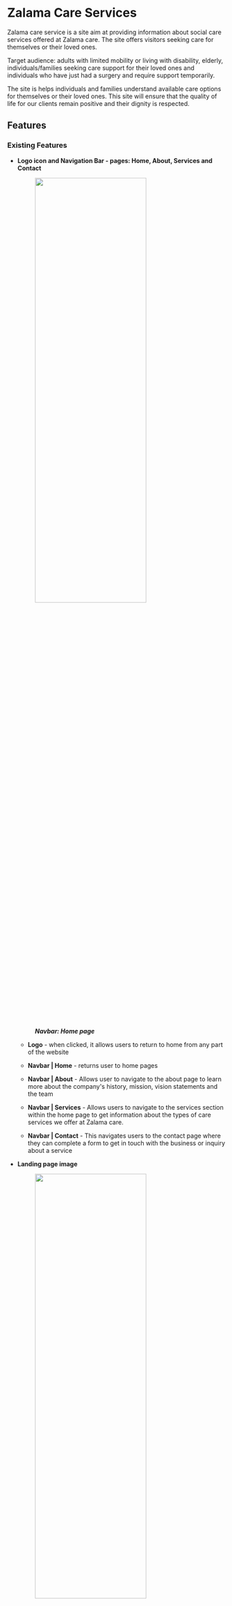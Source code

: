 # Zalama Care Services

Zalama care service is a site aim at providing information about social care services offered at Zalama care. The site offers visitors seeking care for themselves or their loved ones.

Target audience: adults with limited mobility or living with disability, elderly, individuals/families seeking care support for their loved ones and individuals who have just had a surgery and require support temporarily.

The site is helps individuals and families understand available care options for themselves or their loved ones. This site will ensure that the quality of life for our clients remain positive and their dignity is respected.

## Features 


### Existing Features
- **Logo icon and Navigation Bar - pages: Home, About, Services and Contact**
  <figure>
    <img src="docs/site-screenshots/navbar-view-large-screen.png" width="80%" height="50%">
    <br>
    <figcaption><strong><em>Navbar: Home page</em></strong></figcaption>
  </figure>

  - **Logo** - when clicked, it allows users to return to home from any part of the website

  - **Navbar | Home** - returns user to home pages

  - **Navbar | About** - Allows user to navigate to the about page to learn more about the company's history, mission, vision statements and the team

  - **Navbar | Services** - Allows users to navigate to the services section within the home page to get information about the types of care services we offer at Zalama care.

  - **Navbar | Contact** - This navigates users to the contact page where they can complete a form to get in touch with the business or inquiry about a service

- **Landing page image**
  <figure>
    <img src="docs/site-screenshots/home-hero-large-screen.png" width="80%" height="50%">
    <br>
    <figcaption><strong><em>landing page image: Home page</em></strong></figcaption>
  </figure>

  - **Image** - the landing home page features a high quality images of three people smiling. A woman in a wheel is representative of target audience with mobility needs.

  - **Welcome text** - the background image has a 'Welcome To Zalama Care' text; together with the image they create a warm welcoming and will grab the attention of the users. 

- **Introduction section** 
  <figure>
    <img src="docs/site-screenshots/home-intro-section-large-screen.png" width="80%" height="50%">
    <br>
    <figcaption><strong><em>Introduction section: Home page</em></strong></figcaption>
  </figure>

  - **Introduction text** - This introductory text describes Zalama care's approach and belief in service practice. This is to give user confidence that our goal is to support and empower our service users.

  - **Introduction images** - Good quality images supporting the introductory text further enhances the users experience  

- **Our services section**
  <figure>
    <img src="docs/site-screenshots/home-services-section-large-screen.png" width="80%" height="50%">
    <br>
    <figcaption><strong><em>Our services section: Home page</em></strong></figcaption>
  </figure>

  - **service types** - This section present the different types of care service Zalama Care offers. This will allow users to learn more and decide on a suitable for themselves or their loved ones. 
  -  A 'Read more' button under each service type can be used to expand the description text for users to view additional information about the service type. Once expanded, there is a 'Show less' button to collapse the additional text.
  - The icon displayed besides the 'Read more'/ 'Show less' icons is clickable and has the same functionality to expand and collapse additional text.


    <figure>
      <img src="docs/site-screenshots/home-services-section-expand-large-screen.png" width="50%" height="50%">
     <br>
     <figcaption><strong><em>Our services section (expanded): Home page</em></strong></figcaption>
    </figure>

- **Why choose us section**
  <figure>
    <img src="docs/site-screenshots/home-our-values-section-large-screen.png" width="80%" height="50%">
    <br>
    <figcaption><strong><em>Why choose us section: Home page</em></strong></figcaption>
  </figure>

  - **Our values** - The section allows the user to see and understand Zalama Care's values as a care service provider so the user can be confident about their expectations on our service.
  - Call-to-Action - There is a clear and visible prompt 'Enquire now' button to invite the user to contact us. Once clicked, the user will be directed to the contact page where there is a contact form. 

- **Getting started section**
  <figure>
    <img src="docs/site-screenshots/home-onboarding-section-large-screen.png" width="80%" height="50%">
    <br>
    <figcaption><strong><em>Getting started section: Home page</em></strong></figcaption>
  </figure>

  **Onboarding steps** 
    - This section provides an easy guide to the onboarding steps for users interested in get care support from Zalama care. The users are able to have information on what to expect once they complete a contact form or reach out to us by any means. This information shows transparency and will enhance user's confidence in our care services. 
    - Call-to-Action - There is a clear and visible prompt 'Let's talk today!' button to invite the user to contact us. Once clicked, the user will be directed to the contact page where there is a contact form. 

- **Find us section**

  The footer is consistent section featured in all pages similar to the navbar. These are the sub-sections within the footer:

  - **Contact information** - This sub-section provides the user with essential contact information about the business. The phone, email and address icons will enlarge when hovered over to enhance user experience.
    <figure>
      <img src="docs/site-screenshots/footer-contact-info-large-screen.png" width="40%" height="40%">
      <br>
      <figcaption><strong><em>Contact Info in footer: All pages</em></strong></figcaption>
    </figure>

    - Phone number - Full contact number with the relevant dial extension. For convenience, the phone icon besides the phone number is clickable and will take mobile users dial pad screen with the contact number inputted and ready to call. For laptop and desktop users, it will prompt client to make a call if they have a relevant application for making calls.

    - Email address - An info@zalamacare.com email address is shown for users who prefer to send an email. Similar to the phone icon, the 'envelope' icon besides the email address is also clickable and with prompt user to send and email with default emailing application on their device. 

    - Office address - The location of our offices is presented so users can see how close or far the offices are to their places of residence. This is also useful for users who prefer to visit our offices. The location icon is clickable and will launch a navigation app (e.g. Google Maps App) on mobile devices. For larger devices it will open a new tab in the browser with a location on Google maps.

    - Disability accessibility - A note is shown to users so they know that our business offices accommodate individuals with mobility needs. This will enhance comfort and confidence in users with mobility needs who may want to visit our offices. 

  - **Video clip with CTA** 
    <figure>
      <img src="docs/site-screenshots/footer-video-clip-large-screen.png" width="40%" height="40%">
      <br>
      <figcaption><strong><em>Video in footer: All pages</em></strong></figcaption>
    </figure>

    - A good quality video with dimmed brightness and a 'Contact us' button offer a visually appealing user experience while prompting them to contact us. The video auto-plays in a loop but is always muted and there are no controls to interact with the video

  - **Business hours** 
    <figure>
      <img src="docs/site-screenshots/footer-business-hours-large-screen.png" width="40%" height="40%">
      <br>
      <figcaption><strong><em>Business hours in footer: All pages</em></strong></figcaption>
    </figure>
    
    - The business hours section allows the user to be informed on the opening and closing times during weekdays, weekends and bank holidays. This information is useful for users to know when they can contact our offices. 

    - After hours notice - This information informs the users that they can still get in touch with our office even outside office hours through a dedicated Duty Officer line. This assures users that we are always reach at all times should they require assistance. The phone icon will enlarge when hovered over to enhance user experience and is clickable to initiate a call.  

  - **Images and video credits** 
    <figure>
      <img src="docs/site-screenshots/footer-credits-large-screen.png" width="60%" height="40%">
      <img src="docs/site-screenshots/footer-credits-modal-large-screen.png" width="40%" height="40%">
      <br>
      <figcaption><strong><em>Images and video credits in footer: All pages</em></strong></figcaption>
    </figure>
    
    - Credits link - the 'Images and video credits' link allows user to see the source and attribution of images, video and icons used in this website. The link opens a modal with a list specifying images, image addresses and the authors were required. All links in the modal open in a new tab.

    - Educational purpose note - This is only presented for educational purpose to inform any user that may access this to understand that is not a real service company.

  - **Follow us section** 
    <figure>
      <img src="docs/site-screenshots/footer-social-media-large-screen.png" width="60%" height="40%">
      <br>
      <figcaption><strong><em>Follow us in footer: All pages</em></strong></figcaption>
    </figure>

    - This section provides links to social media accounts for the business. NB: since this is a fictional business it has not accounts on those platforms. The links will open in a new tab and direct the user to the home page of each social platform. The icons enlarge when hovered to enhance user experience. 

- **About us: Our history** 
  <figure>
    <img src="docs/site-screenshots/about-history-large-screen.png" width="60%" height="40%">
    <br>
    <figcaption><strong><em>Our history: About page</em></strong></figcaption>
  </figure>

  - This section provides users with information about the company's history which will add to its credibility and build trust with users. 

  - Family lunch image - A quality image with positive emotions will further enhance user experience visually. 

- **About us: Our Mission and Vision sections** 
  <figure>
    <img src="docs/site-screenshots/about-mission-vision-large-screen.png" width="60%" height="40%">
    <br>
    <figcaption><strong><em>Our Mission and Vision: About page</em></strong></figcaption>
  </figure>

  - Mission and vision statements enhance user's confidence in the expected service and assures them that our goals are aligned their care needs.

  - Images - Good quality images showing happy people will enhance and excite a positive emotion in the user.  


- **About us: Our Team section** 
  <figure>
    <img src="docs/site-screenshots/about-our-team-large-screen.png" width="60%" height="40%">
    <br>
    <figcaption><strong><em>Our Team: About page</em></strong></figcaption>
  </figure>

  - Our team - this section presents the office staff, each shown by their portrait, name, role and contact info. This will enhance confidence in user's expectations and improve user's experience reading their personal statements. 

  - contact info - Each team member has phone number and email address. This will make it more convenient for users to direct their emails to the relevant staff member or to call. Phone and email icons will enlarge when hovered over, and a clickable to initiate and email or call 

  - field staff count - Showing number of available field staff builds trust and confidence in our capability to provide services. 

- **Contact: Contact form** 
  <figure>
    <img src="docs/site-screenshots/contact-form-large-screen.png" width="60%" height="40%">
    <br>
    <figcaption><strong><em>Contact: Contact form</em></strong></figcaption>
  </figure>

  - Form - this allows users to contact the business about any questions they may have about care services and or to initiate getting a package for Zalama Care. This is a valuable feature as it facilitates communication between the users and the business with ease. 

  - Form validation - all fields in the form are required. Users will not be able to submit the form with empty field or invalid inputs. 
  
  - Name and message field accept text as input, phone number can only numerical integers, email address must follow email address format including having the '@' symbol. The user is required to select the type of inquiry they have from the given options. 


- **Success: valid submission** 
  <figure>
    <img src="docs/site-screenshots/success-large-screen.png" width="60%" height="40%">
    <br>
    <figcaption><strong><em>Success: valid form submission</em></strong></figcaption>
  </figure>

  - Successful submission confirmation will appear when the user submits a valid form. This confirmation is good user experience as it alerts the user the their form was submitted successfully. It also provides a message on the next step i.e. a team member will reach to them as soon as possible. This create a positive anticipation from the user wanting to communicate with us.

  - Return to homepage - There are no further actions once the form is successfully submitted, the user is shown a way back to the home page.

  - Urgent queries notice - This is useful for users who have submitted a form but require urgent assistance. The presented contact number is reachable for urgent queries even after office hours. 


13) Responsive design
- Website layout and outlook remains consistent on different screen sizes which improves user experience 


### Features Left to Implement
This subsection covers other feature that would add good value to the site but are reserved for future releases of the project site.
1) Testimonials image carousel
- This would display past and existing client's stories/testimonial about their experiences with Zalama care's level of service. This is to build trust and confidence in the brand/service for the business.
2) Sign-up form for newsletter 
- A form to allow users to subscribe for business news, updates and any events from the business 
3) Careers's page
- For recruitment purposes, this page will provide information about working at zalama care, how to apply and what vacancies are available. The page will feature an application form for interested job-seekers.

## Project planning
in this section, we provide all tasks related to project planning. 

User stories and business goals are defined in this section

### Key business goals

Primary goal: Increase sales of care service packages.

Other goals:
- Share information about social care options we offer
- Increase engagement from visitors through enquiries and social media
- Improve online presence with high quality and accessible website
- attract potential employees through careers's page

### User stories

- **Accessible and User-Friendly Navigation (must-have)**

  - Story: 
  As a visitor (general), I want a user-friendly website with a clear and intuitive navigation so I can find specific information about care services.

  - Acceptance Criteria:
  The website layout and navigation are intuitive making it easier for visitors to find important information on the site
  The website is fully responsive and accessible on various devices with different screen sizes
  All website content can be accessed by assistive technologies like screen-readers 

  - Tasks:
  Implement HTML/CSS code to ensure responsiveness on different screen sizes
  Use the appropriate aria attributes to ensure compatibility with assistive technologies (e.g. screen readers)
  Implement a user-friendly and intuitive layout with clear navigation for the website for ease of access to important information

- **Information on types of services offered (must-have)**

  - Story: 
  As a potential service user (or family/friend of), I need detailed descriptions of types of services offered so I can decide on a suitable service for me (or loved one).

  - Acceptance Criteria:
  There is a dedicated page with detailed information and description of different types of services offered
  There is a section in the home page with brief/summary information about different types of services offered and with links to the services page

  - Task:
  implement HTML to provide descriptions of services in the services page and in a section of the home page 
  Structure and style the content to include quality images
  Include a clear CTA button/link in under each service type in the services page 
  ensure responsiveness across different screen sizes

- **Contact and address information (must-have)**

  - Story:
  As a family member seeking care support for my loved one, I need to find contact details so I can call or visit the office and enquire about some of the services.

  - Acceptance Criteria:
  Essential contact information is present in a clear and well-structured manner (phone, email, address and operating times) 

  - Task:
  Implement HTML section for the contact information (phone, email and address) and business hours
  Structure and style the content to ensure responsiveness on screen sizes

- **Enquiry form (must-have)**

- Story:
  As potential service user, I want to enquire about my specific needs for care and ask to be contacted.

  - Acceptance Criteria:
  A page dedicated for enquiries with a user-friendly form to submit, the form confirms on submission
  Add floating CTA buttons so visitors can click to be re-directed to the contact us page 
  All form fields are validated where required and form is responsive 

  - Task:
  Implement an enquiry form in the contact us page 
  Ensure all essential fields in the form are validated before submission
  create a confirmation page to acknowledge submission

- **Company mission, vision, values and team (should-have)**

  - Story:
  As a family member/potential service user, I want to learn and understand the company's values and team expertise so I can feel confident about my expectations of care for my loved one 

  - Acceptance Criteria:
  An about page clearly presents the company's vision and mission statements in an easy to read manner
  organisation staff are displayed with their name, email and one-liner about why they're in social care 
  core values are briefly described in the 'why choose us' section of the home page with a link to 'about' page
  CTA to guide visitors to explore more about our service (links to services section) or contact us (links to contact us)

  - Task:
  Implement about-us page with the company's mission & vision statements presented in a friendly and informative format
  Add 'Our team' section in the about page, include an image, name, role, email and one line of positive comment about work
  present core values in the 'why chose us' section using icons and brief description of those values
  Include a small text with links/buttons to invite the visitors to explore 'services' sections or CTA for contact us

- **Onboarding steps (should-have)**

  - User story:
  As a prospective service user/family member, I want to see a brief outline of the different stages to go through in order to receive care services, so i can make an informed decision about requesting the service for myself/family member.

  - Acceptance criteria:
  A section that gives an outline of the 4 stages of new service user onboarding from initial enquiry
  Each step/stage is clearly presented in an easy to read format
  CTA is included to guide the client towards the inquiry form

  - Task:
  Add HTML and content for onboarding section
  Style and format the section with the use of appropriate icons/images
  Include a clear CTA for visitors to send an inquiry via the contact-us page 

- **Testimonials  with positive stories (could-have)**

  - Story:
  As a potential service user, I want to read testimonies from from current/past service users so I can be assured and confident about the quality of service offered.

  - Acceptance Criteria:
  A dedicated testimonial section features stories from current clients, shows name of client, type of service, year and one liner of feedback
  Visually appealing high-quality images have been used and visitors can navigate through multiple testimonies with ease.

  - Task:
  Create an auto sliding carousel of bootstrap cards with essential text (name, service type, year service received, comment) and quality images
  Style the section to ensure it is responsive 

- **Newsletter Sign-Up form (could-have)**

  - Story:
  As a family member of service user, I want to sign-up for newsletter so I can stay informed about tips and guides we can employ to support our loved one 

  - Acceptance Criteria:
  Newsletter sign-up form is available at the bottom of all pages
  Visitors get confirmation about their subscription after submitting the form

  - Tasks:
  Create a sign-up form for the newsletter, include fields (full name and email)
  Implement confirmation message once submission has been completed.

- **Careers page for recruitment (could-have)**

  - Story:
  As a job seeker, I want to find information about career/employment opportunities so I can submit an application online to be considered for future opportunities 

  - Acceptance Criteria:
  A careers page has been created with a responsive application form
  The page has content relevant for job seekers explaining benefits, job requirements and overview about working for the company
  Confirmation is sent when the user (job seeker) submits an application form

  - Task:
  create a careers page with an overview of benefits, general job requirements
  Add an application form with fields (name, contact, email, address, experience, submit CV)
  There should be confirmation to acknowledge submission of application form

### Wireframes
<figure>
  <img src="docs/wireframes/wireframe-home.png" width="50%" height="50%">
  <br>
  <figcaption><strong><em>Wireframe: Home page</em></strong></figcaption>
</figure>
<figure>
  <img src="docs/wireframes/wireframe-about.png" width="50%" height="50%">
  <br>
  <figcaption><strong><em>Wireframe: About page</em></strong></figcaption>
</figure>
<figure>
  <img src="docs/wireframes/wireframe-contact.png" width="50%" height="50%">
  <br>
  <figcaption><strong><em>Wireframe: Contact Us page</em></strong></figcaption>
</figure>
<figure>
  <img src="docs/wireframes/wireframe-careers.png" width="50%" height="50%">
  <br>
  <figcaption><strong><em>Wireframe: Careers page</em></strong></figcaption>
</figure>

### Color Pallet
We used the color pallet generator from
(https://coolors.co/)


## Testing 

### Feature Testing
For each interactive feature, a testing was conducted and the results are outlined in a table below

| Feature                 | Testing                         | Outcome                             |
| --------                | -------                         |-------                              |
| Logo Icon               | Click on the logo               | User is brought to the home page    |
| Navbar \| Home          | Click on "HOME" in Navbar       | User is brought to the home page    |
| Navbar \| About         | Click on "ABOUT" in Navbar      | User is directed to the about page  |
| Navbar \| Services      | Click on "SERVICES" in Navbar   | User is directed to the home page  and scrolled down to the services section |
| Navbar \| Contact       | Click on "CONTACT" in Navbar    | User is directed to the contact page  |
| Navbar responsiveness     | Adjust screen view in Dev Tools for mobile/laptop/desktop   | Navbar is collapsed for screens size below (<992px width) and expanded for larger screens (>=992px)  |
| 'Read more' button  (when collapsed)    | Click on "Read more" button in the services section of for all the service types   | Service type section expand and additional information is shown. 'Show less' button appears in place of 'Read more' |
| 'Show less' button (when expanded)     | Click on "Show less" button in the services section of for all the service types   | Service type section collapse and additional information is hidden. 'Read more' button re-appears in place of 'Show less' |
| Service type icon (besides 'Read more' / 'Show less')     | Click on the service icon in the services section of for all the service types   | Service type section collapse and additional information is hidden. 'Read more' button re-appears in place of 'Show less' |
| 'Contact us' button in the home page - intro section | Click on 'Contact Us' button in the intro section (home) |  User is directed to the contact page |
| 'Enquire now' button in the home page - 'why choose us' section | Click on 'Enquire now' button in the 'why choose us' section (home) |  User is directed to the contact page |
| 'Let's talk today!' button in the home page - 'Getting started' section | Click on 'Let's talk today!' button in the 'Getting started' section (home) |  User is directed to the contact page |
| 'Contact us' button in the footer - all pages | Click on 'Contact Us' button in the footer - all pages tested |  User is directed to the contact page |
| Phone icon in the footer - all pages (mobile) | Click on the phone icon button in the footer - all pages tested |  mobile device's phone dialer app is launched with the contact number pre-filled  |
| Phone icon in the footer - all pages (desktop) | Click on the phone icon button in the footer - all pages tested | User gets a pop-up prompt to launch dialer application  |
| Email icon in the footer - all pages (mobile) | Click on the email icon button in the footer - all pages tested |  mobile device's default email app is launched with the receiver's email address pre-filled |
| Email icon in the footer - all pages (desktop) | Click on the email icon button in the footer - all pages tested |  desktop/laptop's default email app is launched with the receiver's email address pre-filled |
| Location icon in the footer - all pages (mobile) | Click on the location icon button in the footer - all pages tested |  mobile device's default navigation app is launched with the location address pre-filled |
| Location icon in the footer - all pages (desktop) | Click on the location icon button in the footer - all pages tested |  a new Google maps tab is launched with the location address pre-filled |
| Disability accessibility  icon in the footer - all pages (desktop/mobile) | Click on the disability icon in the footer - all pages tested |  a pop-up modal is launched and display additional information relating to accessibility |
| Images and video credits link in the footer - all pages (desktop/mobile) | Click on the "Images and video credits" link in the footer - all pages tested |  a pop-up modal is launched and display additional information about images, video and icons sources/credits |
| Social media icons in the footer - all icons in all pages (mobile) | Click on each of the social media icons (facebook, twitter, Linkedin & Instagram) in the footer - all pages tested |  mobile device's corresponding app is launched or a new tab in the browser is lunched and the user is directed to the home page for each social media link |
| Social media icons in the footer - all icons in all pages (desktop) | Click on each of the social media icons (facebook, twitter, Linkedin & Instagram) in the footer - all pages tested |  a a new tab is launched and the user is directed to the home page for each social media link |


### Browser Compatibility
The website's layout and responsiveness was tested on the commonly used browsers. The test is based on the quality of browser rendering of the website as intended and its responsiveness to screen width variations. 

| Browser         | Intended Appearance | Intended Responsiveness |  
|---------------  |---------------------|-------------------------|  
| Google Chrome   |          Good       |           Good          |  
| Mozilla Firefox |          Fair       |           Good          |  
| Microsoft Edge  |          Good       |           Good          |  


### Responsive Testing 

### Code validation

| Page Tested | Screenshot of Errors | Solution Applied   | Screenshot of Clear Validator Output |  
|------------ |------------          |------------        |------------                          |
| index.html  |<img src="docs/validation-screenshots/index-initial-validator-results.png" width="50%" height="50%"> |**warnings:** section element without header was changed to a div <br><br>**info:** redundant forward slashes in self closing elements were removed |<img src="docs/validation-screenshots/index-final-validator-results.png" width="80%" height="80%"> |    
| about.html  |<img src="docs/validation-screenshots/about-initial-validator-results.png" width="50%" height="50%"> |**info:** redundant forward slashes in self closing elements were removed |<img src="docs/validation-screenshots/about-final-validator-results.png" width="80%" height="80%"> |  
| contact-us.html  |<img src="docs/validation-screenshots/contact-initial-validator-results.png" width="50%" height="50%"> |**error:** label tag without corresponding input field; the radio buttons were wrapped in a fieldset <br><br>**info:** redundant forward slashes in self closing elements were removed |<img src="docs/validation-screenshots/contact-final-validator-results.png" width="80%" height="80%"> |     
| success.html  |<img src="docs/validation-screenshots/success-initial-validator-results.png" width="50%" height="50%"> |**info:** redundant forward slashes in self closing elements were removed |<img src="docs/validation-screenshots/success-final-validator-results.png" width="80%" height="80%"> | 
| styles.css  |<img src="docs/validation-screenshots/styles-initial-validator-results.png" width="80%" height="80%"> |**error:** border attribute with too many values; this was an unused styling and was removed <br><br>**warnings:** Underline styling on the navbar elements had 'background-color' and 'color' set to the same values; 'color' was removed as there is not content <br><br>- About 118 warnings from variables added by Autoprefixer to accommodate other browsers; nothing can be done about these warnings - they do not affect functionality and layout of the website i.e. they would be ignored by browsers that cannot interpret them |<img src="docs/validation-screenshots/styles-final-validator-results.png" width="100%" height="100%"> |   


### Bugs

**Form validation message: Contact form** 
  <figure>
    <img src="docs/bugs-screenshots/contact-form-validation-message-showing-bug.png" width="350px" height="650px">
    <img src="docs/bugs-screenshots/contact-form-validation-message-not-showing-bug.png" width="350px" height="650px">
    <br>
    <figcaption><strong><em>navigating to 'Services' not scrolling to display section header: Nav Bar - Services</em></strong></figcaption>
  </figure>
- (All browsers) Due to an unknown effect/cause, the validation message for when a users attempts to submit an invalid form (empty fields/ incorrect input format) does not appear on certain occasions . Since this occurs occasionally with no clear pattern, there is no solution for it at present. 

- **Status:** Not resolved.


**Navigation to Services: Nav Bar** 
  <figure>
    <img src="docs/bugs-screenshots/index-services-header-bug.png" width="350px">
    <br>
    <figcaption><strong><em>navigating to 'Services' not scrolling to display section header: Nav Bar - Services</em></strong></figcaption>
  </figure>

- (All browsers for collapsed Nav Bar) When navigating to 'Services' section from about, success or contact-us page; the page does not scroll low enough to display the section header 'OUR SERVICES'; this is covered by the fixed Nav Bar. However, when navigating from within the index ('HOME') page, the page scrolls low enough for the header to be displayed. For large screens (=>992px) this issues does not occur. 

- **Status:** Not resolved.


**Navigation not collapsing: Nav Bar** 
  <figure>
    <img src="docs/bugs-screenshots/nav-bar-not-collapsing-bug.png" width="350px">
    <br>
    <figcaption><strong><em>navigating to 'Services' not scrolling to display section header: Nav Bar - Services</em></strong></figcaption>
  </figure>

- (All browsers for collapsed Nav Bar) When a has the Nav Bar expanded and they click anywhere on the screen except the nav bar items; the nav bar does not collapse. To collapse the the navbar, the user has to click on the toggle button use to expand. This lead to a poor user experience.  

- **Status:** Not resolved - Could require JS script.


**Icon alignment: Why choose us? section**
  <figure>
    <img src="docs/bugs-screenshots/index-our-values-icons-bug.png" width="300px">
    <br>
    <figcaption><strong><em>Values icons not centered: 'Why choose us?' - home page</em></strong></figcaption>
  </figure>

- (Mozilla Firefox only) the 'values' icons under 'why choose us?' are aligned to the left while they're intended to be centered about the text. This issue has not been observed in Chrome or Edge browsers. We(I) checked if the Autoprefixer tool could fix the issues and there was no solution.  

- **Status:** Not resolved.

**Submit button alignment: contact form** 
  <figure>
    <img src="docs/bugs-screenshots/contact-form-submit-button-bug.png" width="300px">
    <br>
    <figcaption><strong><em>Submit button not centered: Contact form - contact page</em></strong></figcaption>
  </figure>

- (Mozilla Firefox only) the 'Submit' button the contact form  is aligned to the left while it's intended to be centered about the form fields. This issue has not been observed in Chrome or Edge browsers.  

- **Status:** Not resolved.


**H1 alignment: Home - hero section**
  <figure>
    <img src="docs/bugs-screenshots/index-hero-h1-position-bug.png" width="300px">
    <br>
    <figcaption><strong><em>'WELCOME TO ZALAMA' h1 element not aligned to the right: Hero - home page</em></strong></figcaption>
  </figure>

- (Mozilla Firefox only) the 'WELCOME TO ZALAMA' h1 element, overlaying the background hero image, is aligned to the left while it's intended to be aligned to the right. This issue is visible from medium/table screen size (>=768px)  as the with of the h1 container is no longer 100% of its parent width.  

- **Status:** Not resolved - Similar to other element alignments. 


### Lighthouse Testing
Lighthouse testing was performed for all pages (desktop and mobile views)


| Screen Type | Initial audit | Solution Applied  | Screenshots of Clear Validation Output | 
| ----------- | ------------- | ----------------- | -------------------------------------- |
|   Mobile - index.html  | <img src="docs/lighthouse-screenshots/index-lighthouse-initial-output-mobile.png" width="250px" height="200px"> | Input images in the page were properly re-sized using an online tool to bring the dimensions closer to the rendered sizes for different screens. This improved the image loading time and thereby improving the web page performance  | <img src="docs/lighthouse-screenshots/index-lighthouse-final-output-mobile.png" width="150px" height="200px"> |
|   Desktop - index.html | <img src="docs/lighthouse-screenshots/index-lighthouse-initial-output-desktop.png" width="150px" height="200px"> | Input images in the page were properly re-sized using an online tool to bring the dimensions closer to the rendered sizes for different screens. This improved the image loading time and thereby improving the web page performance  | <img src="docs/lighthouse-screenshots/index-lighthouse-final-output-desktop.png" width="150px" height="200px"> |
|   Mobile - about.html  | <img src="docs/lighthouse-screenshots/about-lighthouse-initial-output-mobile.png" width="250px" height="200px"> | Input images and icons in the page were properly re-sized using an online tool to bring the dimensions closer to the rendered sizes for different screens. This improved the image loading time and thereby improving the web page performance  | <img src="docs/lighthouse-screenshots/about-lighthouse-final-output-mobile.png" width="150px" height="200px"> |
|   Desktop - about.html | <img src="docs/lighthouse-screenshots/about-lighthouse-initial-output-desktop.png" width="150px" height="200px"> | Input images and icons in the page were properly re-sized using an online tool to bring the dimensions closer to the rendered sizes for different screens. This improved the image loading time and thereby improving the web page performance  | <img src="docs/lighthouse-screenshots/about-lighthouse-final-output-desktop.png" width="150px" height="200px"> |
|   Mobile - contact-us.html  | <img src="docs/lighthouse-screenshots/contact-lighthouse-initial-output-mobile.png" width="250px" height="200px"> | Input images and icons in the page were properly re-sized using an online tool to bring the dimensions closer to the rendered sizes for different screens. This improved the image loading time and thereby improving the web page performance  | <img src="docs/lighthouse-screenshots/contact-lighthouse-final-output-mobile.png" width="150px" height="200px"> |
|   Desktop - contact-us.html | <img src="docs/lighthouse-screenshots/contact-lighthouse-initial-output-desktop.png" width="150px" height="200px"> | Input images and icons in the page were properly re-sized using an online tool to bring the dimensions closer to the rendered sizes for different screens. This improved the image loading time and thereby improving the web page performance  | <img src="docs/lighthouse-screenshots/contact-lighthouse-final-output-desktop.png" width="150px" height="200px"> |
|   Mobile - success.html  | <img src="docs/lighthouse-screenshots/success-lighthouse-initial-output-mobile.png" width="250px" height="200px"> | logo images ('icon') was properly resized using an online tool to bring the dimensions closer to the rendered. This improved the icon loading time and thereby improving the web page performance  | <img src="docs/lighthouse-screenshots/contact-lighthouse-final-output-mobile.png" width="150px" height="200px"> |
|   Desktop - success-us.html | <img src="docs/lighthouse-screenshots/success-lighthouse-initial-output-desktop.png" width="150px" height="200px"> | logo images ('icon') was properly resized using an online tool to bring the dimensions closer to the rendered. This improved the icon loading time and thereby improving the web page performance  | <img src="docs/lighthouse-screenshots/success-lighthouse-final-output-desktop.png" width="150px" height="200px"> |


### Accessibility Testing

To ensure our site is accessible to assistive technology like screen readers and for people with visual impairment, accessibility tests were conducted.

**Lighthouse - Accessibility**

| Page Tested | Initial output | Solution Applied   | Final validator Output |  
| ----------- | -----------    | -----------        | -----------            |
| index.html  | <img src="docs/lighthouse-screenshots/index-lighthouse-initial-accessibility.png">  | - 'aria-label' attributes were added to all links in the page <br><br> - 'aria-hidden' attribute was added to the decorative video element in the footer used as background.  | <img src="docs/lighthouse-screenshots/index-lighthouse-final-accessibility.png">  |
| about.html  | <img src="docs/lighthouse-screenshots/about-lighthouse-initial-accessibility.png">  | - 'aria-label' attributes were added to all links in the page <br><br> - 'aria-hidden' attribute was added to the decorative video element in the footer used as background.  | <img src="docs/lighthouse-screenshots/about-lighthouse-final-accessibility.png">  |
| contact-us.html  | <img src="docs/lighthouse-screenshots/contact-lighthouse-initial-accessibility.png">  | - 'aria-label' attributes were added to all links in the page <br><br> - 'aria-hidden' attribute was added to the decorative video element in the footer used as background.  | <img src="docs/lighthouse-screenshots/contact-lighthouse-final-accessibility.png">  |
| success.html  | <img src="docs/lighthouse-screenshots/success-lighthouse-initial-accessibility.png">  | - 'aria-label' attributes were added to all links in the page <br><br> - 'aria-hidden' attribute was added to the decorative video element in the footer used as background.  | <img src="docs/lighthouse-screenshots/success-lighthouse-final-accessibility.png">  |

**WebAIM - Contrast Checker**
Color contrast between foreground and background in elements was check using <a href="https://coolors.co/contrast-checker" target="_blank">WebAIM tool</a>. Another contrast chekcer, <a href="https://coolors.co/contrast-checker" target="_blank">Coolors Contrast Checker</a> had similar results. 

| Element Tested | Initial validator output | Final validator Output |  
| -------------- | --------------           | --------------         |
| Nav Bar        | <img src="docs/contrast-checker/navbar-initial-contrast-check-output.png" width="250px" height="350px">  | <img src="docs/contrast-checker/navbar-footer-final-contrast-check-output.png" width="250px" height="350px"> |
| Body text      | <img src="docs/contrast-checker/body-initial-contrast-check-output.png" width="250px" height="350px">  | <img src="docs/contrast-checker/body-final-contrast-check-output.png" width="250px" height="350px"> |
| Footer      | <img src="docs/contrast-checker/footer-initial-contrast-check-output.png" width="250px" height="350px">  | <img src="docs/contrast-checker/navbar-footer-final-contrast-check-output.png" width="250px" height="350px"> |

## Deployment

This section provides the steps to follow when deploying the project.

- The site was deployed to GitHub pages. The steps to deploy are as follows: 
  - In the GitHub repository, navigate to the Settings tab 
  - Scroll to and select 'GitHub pages'
  - Under the 'Source' drop-down menu, select the 'main'(master) as the branch.
  - Once the master branch has been selected, the page will be automatically refreshed. There should be a ribbon displayed at the top of the page indicating successful deployment.
  - The website is now live and can be accessed from repository home page by clicking 'github-pages' under 'Deployments' on the right-side.
  - The link to the website should be displayed at the top showing the latest deployed version.   

Alternatively the site's live link can be found here - (https://tumelo-maja.github.io/zalama-care/index.html)


## Credits 

### Text content

- **Lantern Care Services**: A significant portion of the text content on the website is based on discussions held with Moira Mccumskey, the founder and director for Lantern Care Services in Crewe, England United Kingdom. Information about what type of services care companies provide to their clients. 

- **Cheshire East Council**: [Care and support for adults](https://www.cheshireeast.gov.uk/livewell/care-and-support-for-adults/care-and-support-for-adults.aspx)
  Information how care is provided including descriptions of certain types of care available for adults and elderly people. 
 
-**NHS Supported living**: [Supported living Services](https://www.nhs.uk/conditions/social-care-and-support-guide/care-services-equipment-and-care-homes/supported-living-services/)
  Information on supported-living service type was used in the services section  

- **NHS Dementia care**: [Help and support for people with dementia](https://www.nhs.uk/conditions/dementia/care-and-support/help-and-support/)
  Information on dementia care was used in the services section  

- **NHS Reablement**: [Care after illness or hospital discharge(reablement)](https://www.nhs.uk/conditions/social-care-and-support-guide/care-after-a-hospital-stay/care-after-illness-or-hospital-discharge-reablement/)
  For respite can include individuals needing care temporarily like after surgery and an illness that limits their mobility. This information was used to supplement information in the services section.

### Images and videos

- **Font Awesome**: Icons  
  All of the icons used in the footer and main elements were sourced from [Font Awesome](https://fontawesome.com/). These icons were used to enhance user interactivity and accessibility which in turn improve user experience.

- **Freepik**: Free video and images
  The video in the footer and other images used on the website were sourced from [Freepik](https://www.freepik.com/). Some images have been used as icons in the home and contact pages. Media resources from Freepik have been explicitly acknowledged in the 'Images and video credits' modal located in the footer.

- **Pexels**: Free stock images
  There are high-quality stock images used on the website which were sourced from [Pexels](https://www.pexels.com/).

- **Pixabay**: Free stock images
  There are high-quality stock images used on the website which were sourced from [Pixabay](https://www.pixabay.com/).

- **Unsplash**: Free stock images
  There are high-quality stock images used on the website which were sourced from [Unsplash](https://www.unsplash.com/).

### Tutorials and other resources

- **Bootstrap Framework**:  
  The website’s layout and responsive design were built using the [Bootstrap framework](https://getbootstrap.com/). The layout was used as a based and custom styling was applied to create a quality, responsive website that delivers great user experience across different user devices.

- **Google Font**: Manrope 
  The *Manrope* font used throughout the website was sourced from [Google Fonts](https://fonts.google.com/). This font gives a neat and modern appearance which conveys quality. In addition, the font is readable and will provide a positive and friendly user experience while maintaining elegance.

- **CSS 'Read more'/'Show less'**: [How to Create a 'Read More' Button with Only CSS](https://www.youtube.com/watch?v=b6_u8IVVLdo)
This youtube tutorial was used to implement a custom "Read More"/"Show less" buttons in the services section of the home page. This allows users to access additional information with a simple interaction, without overloading the page with additional info.

- **Services Content**: [Home Care and ADLs](https://www.ncbi.nlm.nih.gov/books/NBK470404/)  
  The website provided description and additional information regarding activities of daily living (ADLs). It was used to help describe activities covered by a care package in the services section.

- **Background Video Tutorial**: [Add Video and Overlay with Texts/Other Elements](https://www.youtube.com/watch?v=ytnOT-gg5Lw)  
  This youtube tutorial was used to implement a background video with text overlays in the footer. This enhanced and highlighted  the call-to-action button prompting users to click the 'contact us' button.

- **Click-to-Call Button Tutorial**: [Create Click to Call Button](https://www.youtube.com/watch?v=hk5v-dO57n4)  
  This youtube tutorial was used to implement a "Click to Call" href for calls and email. This initiate a dial action so users can easily call. For emails, it launches the email app with destination address pre-filled. Users won't have to copy and paste the email or phone number in order to make contact.

- **CSS ::before and ::after Tutorial**: [Learn CSS ::before and ::after in 4 Minutes](https://www.youtube.com/watch?v=dIUOWdwwZBw)  
  This youtube tutorial was used to implement underline styling for navigation items and footer headers using pseudo-elements in CSS, enhancing user experience.

- **JavaScript for Collapsing Bootstrap Navbar**: [Code Institute](https://codeinstitute.net/)  
  The JavaScript functionality was used to ensure the Bootstrap mobile navbar collapses properly when navigating to internal links i.e. services section. The video is from the Code Institute lessons. 

- **Image Coloring - filter**: [Codepen for Coloring PNG Icons Using Hex Color Code](https://codepen.io/sosuke/pen/Pjoqqp)  
  This tool was utilized to create custom-colored PNG icons used in the services and contact page, ensuring the icons matched the site's branding and color scheme. This was used as the icons used were images and required a different method to color them appropriately.

- **Image Compression Tool**: [TinyJPG](https://tinyjpg.com/)  
  TinyJPG was used to compress and optimize the images on the site, ensuring fast loading times without sacrificing visual quality.

- **Image Resizing Tool**: [Derivv](https://derivv.com/)  
  This tool was utilized to resize images to the optimal dimensions for web display, to improve the loading time and performance of the website. Fast loading of a website enhances the user experience by removing loading delays which may lead to poor user interaction.

- **Video Accessibility Recommendation**: [Video Accessibility with Decorative Elements](https://www.drupal.org/project/bootstrap_styles/issues/3285504)  
  This resource recommendation was used to resolve footer video accessibility. Since the video was used as a decorative element, the 'aria-hidden' attribute was applied to the video element so screen readers can ignore it. 
